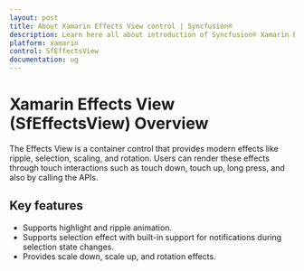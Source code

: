 ```yaml
---
layout: post
title: About Xamarin Effects View control | Syncfusion®
description: Learn here all about introduction of Syncfusion® Xamarin Effects View (SfEffectsView) control, its elements and more.
platform: xamarin
control: SfEffectsView
documentation: ug
---
```


# Xamarin Effects View (SfEffectsView) Overview

The Effects View is a container control that provides modern effects like ripple, selection, scaling, and rotation. Users can render these effects through touch interactions such as touch down, touch up, long press, and also by calling the APIs. 

## Key features

* Supports highlight and ripple animation.
* Supports selection effect with built-in support for notifications during selection state changes.
* Provides scale down, scale up, and rotation effects.